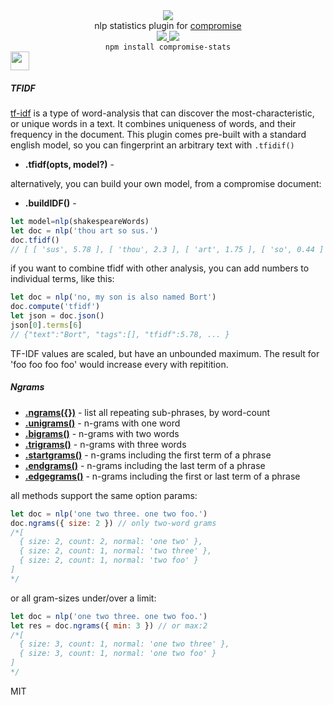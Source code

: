 <div align="center">
  <img src="https://cloud.githubusercontent.com/assets/399657/23590290/ede73772-01aa-11e7-8915-181ef21027bc.png" />

  <div>nlp statistics plugin for <a href="https://github.com/spencermountain/compromise/">compromise</a></div> 

  <!-- npm version -->
  <a href="https://npmjs.org/package/compromise-stats">
    <img src="https://img.shields.io/npm/v/compromise-stats.svg?style=flat-square" />
  </a>
  
  <!-- file size -->
  <a href="https://unpkg.com/compromise-stats/builds/compromise-stats.min.js">
    <img src="https://badge-size.herokuapp.com/spencermountain/compromise/master/plugins/plugin-stats/builds/compromise-stats.min.js" />
  </a>

  <div align="center">
    <code>npm install compromise-stats</code>
  </div>
</div>

<!-- spacer -->
<img height="30px" src="https://user-images.githubusercontent.com/399657/68221862-17ceb980-ffb8-11e9-87d4-7b30b6488f16.png"/>


##### TFIDF
[tf-idf](https://en.wikipedia.org/wiki/Tf%E2%80%93idf) is a type of word-analysis that can discover the most-characteristic, or unique words in a text.
It combines uniqueness of words, and their frequency in the document.
This plugin comes pre-built with a standard english model, so you can fingerprint an arbitrary text with `.tfidif()`

- **.tfidf(opts, model?)** - 

alternatively, you can build your own model, from a compromise document:
- **.buildIDF()** - 

```js
let model=nlp(shakespeareWords)
let doc = nlp('thou art so sus.')
doc.tfidf()
// [ [ 'sus', 5.78 ], [ 'thou', 2.3 ], [ 'art', 1.75 ], [ 'so', 0.44 ] ]
```

if you want to combine tfidf with other analysis, you can add numbers to individual terms, like this:
```js
let doc = nlp('no, my son is also named Bort')
doc.compute('tfidf')
let json = doc.json()
json[0].terms[6]
// {"text":"Bort", "tags":[], "tfidf":5.78, ... }
```

TF-IDF values are scaled, but have an unbounded maximum. The result for 'foo foo foo foo' would increase every with repitition.

##### Ngrams

- **[.ngrams({})](https://observablehq.com/@spencermountain/compromise-ngram)** - list all repeating sub-phrases, by word-count
- **[.unigrams()](https://observablehq.com/@spencermountain/compromise-ngram)** - n-grams with one word
- **[.bigrams()](https://observablehq.com/@spencermountain/compromise-ngram)** - n-grams with two words
- **[.trigrams()](https://observablehq.com/@spencermountain/compromise-ngram)** - n-grams with three words
- **[.startgrams()](https://observablehq.com/@spencermountain/compromise-ngram)** - n-grams including the first term of a phrase
- **[.endgrams()](https://observablehq.com/@spencermountain/compromise-ngram)** - n-grams including the last term of a phrase
- **[.edgegrams()](https://observablehq.com/@spencermountain/compromise-ngram)** - n-grams including the first or last term of a phrase

all methods support the same option params:
```js
let doc = nlp('one two three. one two foo.')
doc.ngrams({ size: 2 }) // only two-word grams
/*[
  { size: 2, count: 2, normal: 'one two' },
  { size: 2, count: 1, normal: 'two three' },
  { size: 2, count: 1, normal: 'two foo' }
]
*/
```

or all gram-sizes under/over a limit:
```js
let doc = nlp('one two three. one two foo.')
let res = doc.ngrams({ min: 3 }) // or max:2
/*[
  { size: 3, count: 1, normal: 'one two three' },
  { size: 3, count: 1, normal: 'one two foo' }
]
*/
```

MIT